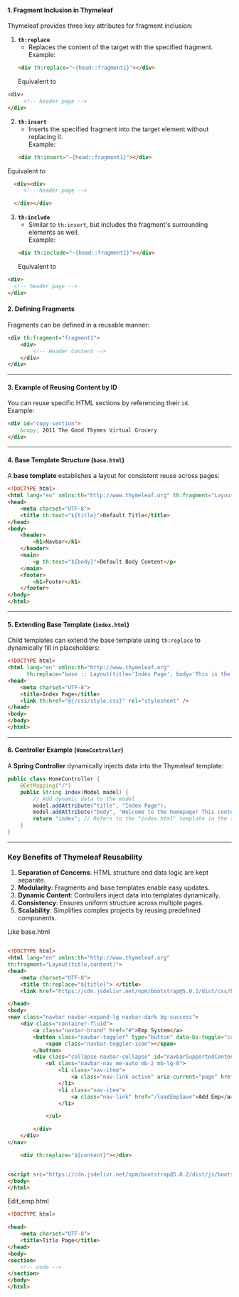 
#### **1. Fragment Inclusion in Thymeleaf**
Thymeleaf provides three key attributes for fragment inclusion:

1. **`th:replace`**  
   - Replaces the content of the target with the specified fragment.  
   Example:  
   ```html
   <div th:replace="~{head::fragment1}"></div>
   ```
   Equivalent to
  ``` html
  <div>
       <!-- header page -->
  </div>
  ```

2. **`th:insert`**  
   - Inserts the specified fragment into the target element without replacing it.  
   Example:  
   ```html
   <div th:insert="~{head::fragment1}"></div>
   ```
  Equivalent to
  ``` html
    <div><div>
       <!-- header page -->

    </div></div>
  ```

3. **`th:include`**  
   - Similar to `th:insert`, but includes the fragment's surrounding elements as well.  
   Example:  
   ```html
   <div th:include="~{head::fragment1}"></div>
   ```
   Equivalent to
  ``` html
  <div>
    <!-- header page -->
  </div>
  ```

#### **2. Defining Fragments**
Fragments can be defined in a reusable manner:
```html
<div th:fragment="fragment1">
    <div>
        <!-- Header Content -->
    </div>
</div>
```

---

#### **3. Example of Reusing Content by ID**
You can reuse specific HTML sections by referencing their `id`.  
Example:  
```html
<div id="copy-section">
    &copy; 2011 The Good Thymes Virtual Grocery
</div>
```

---

#### **4. Base Template Structure (`base.html`)**
A **base template** establishes a layout for consistent reuse across pages:
```html
<!DOCTYPE html>
<html lang="en" xmlns:th="http://www.thymeleaf.org" th:fragment="Layout(title, body)">
<head>
    <meta charset="UTF-8">
    <title th:text="${title}">Default Title</title>
</head>
<body>
    <header>
        <h1>Navbar</h1>
    </header>
    <main>
        <p th:text="${body}">Default Body Content</p>
    </main>
    <footer>
        <h1>Footer</h1>
    </footer>
</body>
</html>
```

---

#### **5. Extending Base Template (`index.html`)**
Child templates can extend the base template using `th:replace` to dynamically fill in placeholders:
```html
<!DOCTYPE html>
<html lang="en" xmlns:th="http://www.thymeleaf.org"
      th:replace="base :: Layout(title='Index Page', body='This is the body content')">
<head>
    <meta charset="UTF-8">
    <title>Index Page</title>
    <link th:href="@{/css/style.css}" rel="stylesheet" />
</head>
<body>
</body>
</html>
```

---

#### **6. Controller Example (`HomeController`)**
A **Spring Controller** dynamically injects data into the Thymeleaf template:
```java
public class HomeController {
    @GetMapping("/")
    public String index(Model model) {
        // Add dynamic data to the model
        model.addAttribute("title", "Index Page");
        model.addAttribute("body", "Welcome to the homepage! This content is dynamically provided by the controller.");
        return "index"; // Refers to the "index.html" template in the templates folder
    }
}
```

---

### **Key Benefits of Thymeleaf Reusability**
1. **Separation of Concerns**: HTML structure and data logic are kept separate.  
2. **Modularity**: Fragments and base templates enable easy updates.  
3. **Dynamic Content**: Controllers inject data into templates dynamically.  
4. **Consistency**: Ensures uniform structure across multiple pages.  
5. **Scalability**: Simplifies complex projects by reusing predefined components.




Like 
base.html
``` html

<!DOCTYPE html>
<html lang="en" xmlns:th="http://www.thymeleaf.org"
th:fragment="Layout(title,content)">
<head>
    <meta charset="UTF-8">
    <title th:replace="${title}"> </title>
    <link href="https://cdn.jsdelivr.net/npm/bootstrap@5.0.2/dist/css/bootstrap.min.css" rel="stylesheet" integrity="sha384-EVSTQN3/azprG1Anm3QDgpJLIm9Nao0Yz1ztcQTwFspd3yD65VohhpuuCOmLASjC" crossorigin="anonymous">

</head>
<body>
<nav class="navbar navbar-expand-lg navbar-dark bg-success">
    <div class="container-fluid">
        <a class="navbar-brand" href="#">Emp System</a>
        <button class="navbar-toggler" type="button" data-bs-toggle="collapse" data-bs-target="#navbarSupportedContent" aria-controls="navbarSupportedContent" aria-expanded="false" aria-label="Toggle navigation">
            <span class="navbar-toggler-icon"></span>
        </button>
        <div class="collapse navbar-collapse" id="navbarSupportedContent">
            <ul class="navbar-nav me-auto mb-2 mb-lg-0">
                <li class="nav-item">
                    <a class="nav-link active" aria-current="page" href="/">Home</a>
                </li>
                <li class="nav-item">
                    <a class="nav-link" href="/loadEmpSave">Add Emp</a>
                </li>

            </ul>

        </div>
    </div>
</nav>

    <div th:replace="${content}"></div>


<script src="https://cdn.jsdelivr.net/npm/bootstrap@5.0.2/dist/js/bootstrap.bundle.min.js" integrity="sha384-MrcW6ZMFYlzcLA8Nl+NtUVF0sA7MsXsP1UyJoMp4YLEuNSfAP+JcXn/tWtIaxVXM" crossorigin="anonymous"></script>
</body>
</html>
```



Edit_emp.html
``` html
<!DOCTYPE html>

<head>
    <meta charset="UTF-8">
    <title>Title Page</title>
</head>
<body>
<section>
    <!-- code -->
</section>
</body>
</html>
```
